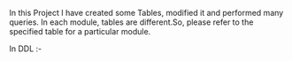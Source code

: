 In this Project I have created some Tables, modified it and performed many queries. 
In each module, tables are different.So, please refer to the specified table for a particular module. 

In DDL :-



